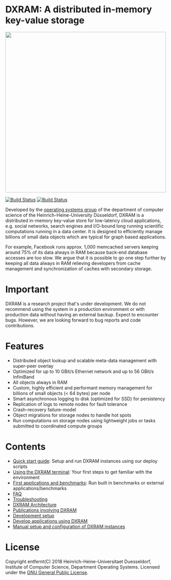 # DXRAM: A distributed in-memory key-value storage

<img src="doc/img/logo.jpg" width="500">

[![Build Status](https://travis-ci.org/hhu-bsinfo/dxram.svg?branch=master)](https://travis-ci.org/hhu-bsinfo/dxram)
[![Build Status](https://travis-ci.org/hhu-bsinfo/dxram.svg?branch=development)](https://travis-ci.org/hhu-bsinfo/dxram)

Developed by the [operating systems group](http://www.cs.hhu.de/en/research-groups/operating-systems.html)
of the department of computer science of the Heinrich-Heine-University 
Düsseldorf, DXRAM is a distributed in-memory key-value store for 
low-latency cloud applications, e.g. social networks, search engines 
and I/O-bound long running scientific computations running in a data 
center. It is designed to efficiently manage billions of small data 
objects which are typical for graph based applications.

For example, Facebook runs approx. 1,000 memcached servers keeping 
around 75% of its data always in RAM because back-end database accesses 
are too slow. We argue that it is possible to go one step further by 
keeping all data always in RAM relieving developers from cache 
management and synchronization of caches with secondary storage.

# Important

DXRAM is a research project that's under development. We do not 
recommend using the system in a production environment or with 
production data without having an external backup. Expect to encounter 
bugs. However, we are looking forward to bug reports and code 
contributions.

# Features

* Distributed object lookup and scalable meta-data management with 
super-peer overlay
* Optimized for up to 10 GBit/s Ethernet network and up to 56 GBit/s
InfiniBand
* All objects always in RAM
* Custom, highly efficient and performant memory management for 
billions of small objects (< 64 bytes) per node
* Smart asynchronous logging to disk (optimized for SSD) for persistency
* Replication of logs to remote nodes for fault tolerance
* Crash-recovery failure-model
* Object migrations for storage nodes to handle hot spots
* Run computations on storage nodes using lightweight jobs or 
tasks submitted to coordinated compute groups

# Contents

* [Quick start guide](doc/QuickStart.md): 
Setup and run DXRAM instances using our deploy scripts
* [Using the DXRAM terminal](doc/Terminal.md): 
Your first steps to get familiar with the environment
* [First applications and benchmarks](doc/Benchmark.md): 
Run built in benchmarks or external applications/benchmarks
* [FAQ](doc/FAQ.md)
* [Troubleshooting](doc/Troubleshooting.md)
* [DXRAM Architecture](doc/Architecture.md)
* [Publications involving DXRAM](http://www.cs.hhu.de/en/research-groups/operating-systems/publications.html)
* [Development setup](doc/DevelopmentSetup.md)
* [Develop applications using DXRAM](doc/Development.md)
* [Manual setup and configuration of DXRAM instances](doc/ManualSetup.md)

# License

Copyright entfernt(C) 2018 Heinrich-Heine-Universitaet Duesseldorf,
Institute of Computer Science, Department Operating Systems. 
Licensed under the [GNU General Public License](LICENSE.md).
